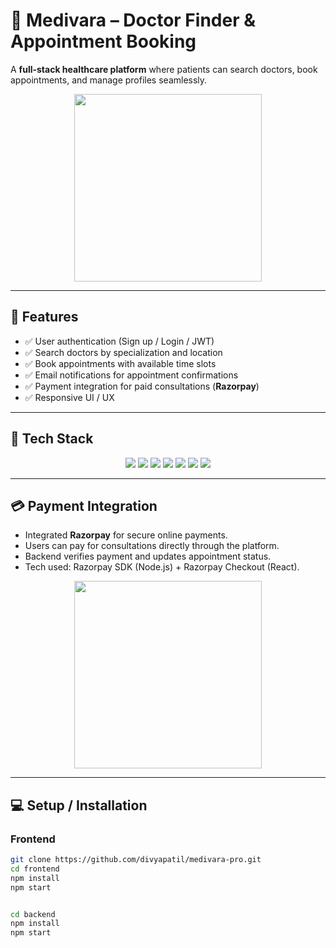 # 🏥 Medivara – Doctor Finder & Appointment Booking

A **full-stack healthcare platform** where patients can search doctors, book appointments, and manage profiles seamlessly.  

<p align="center">
  <img src="https://media.giphy.com/media/L05HgB2h6qICDs5Sms/giphy.gif" width="300"/>
</p>

---

## 🚀 Features
- ✅ User authentication (Sign up / Login / JWT)  
- ✅ Search doctors by specialization and location  
- ✅ Book appointments with available time slots  
- ✅ Email notifications for appointment confirmations  
- ✅ Payment integration for paid consultations (**Razorpay**)  
- ✅ Responsive UI / UX  

---

## 🧰 Tech Stack
<p align="center">
  <img src="https://img.shields.io/badge/React-20232A?style=for-the-badge&logo=react&logoColor=61DAFB" />
  <img src="https://img.shields.io/badge/Node.js-339933?style=for-the-badge&logo=node.js&logoColor=white" />
  <img src="https://img.shields.io/badge/Express.js-000000?style=for-the-badge&logo=express&logoColor=white" />
  <img src="https://img.shields.io/badge/MongoDB-47A248?style=for-the-badge&logo=mongodb&logoColor=white" />
  <img src="https://img.shields.io/badge/JWT-000000?style=for-the-badge&logo=json-web-tokens&logoColor=white" />
  <img src="https://img.shields.io/badge/Nodemailer-D14836?style=for-the-badge&logo=gmail&logoColor=white" />
  <img src="https://img.shields.io/badge/Razorpay-008000?style=for-the-badge&logo=razorpay&logoColor=white" />
</p>

---

## 💳 Payment Integration
- Integrated **Razorpay** for secure online payments.  
- Users can pay for consultations directly through the platform.  
- Backend verifies payment and updates appointment status.  
- Tech used: Razorpay SDK (Node.js) + Razorpay Checkout (React).  

<p align="center">
  <img src="https://media.giphy.com/media/3oKIPwoeGErMmaI43C/giphy.gif" width="300"/>
</p>

---

## 💻 Setup / Installation

### **Frontend**
```bash
git clone https://github.com/divyapatil/medivara-pro.git
cd frontend
npm install
npm start


cd backend
npm install
npm start
